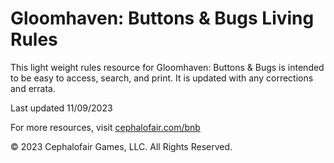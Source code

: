 # Gloomhaven: Buttons & Bugs Living Rules

This light weight rules resource for Gloomhaven: Buttons & Bugs is intended to be easy to access, search, and print. It is updated with any corrections and errata.

Last updated 11/09/2023

For more resources, visit [cephalofair.com/bnb](https://cephalofair.com/bnb)

© 2023 Cephalofair Games, LLC. All Rights Reserved.

